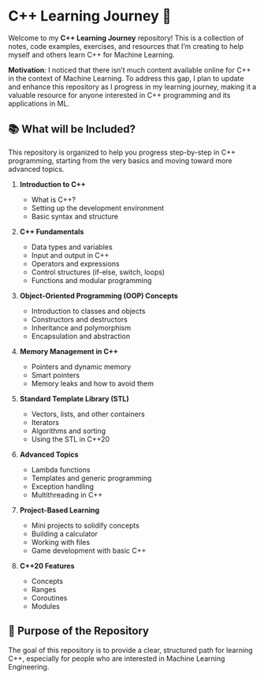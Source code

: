 # C++ Learning Journey 🚀

Welcome to my **C++ Learning Journey** repository! This is a collection of notes, code examples, exercises, and resources that I’m creating to help myself and others learn C++ for Machine Learning. 

**Motivation**: I noticed that there isn’t much content available online for C++ in the context of Machine Learning. To address this gap, I plan to update and enhance this repository as I progress in my learning journey, making it a valuable resource for anyone interested in C++ programming and its applications in ML.

## 📚 What will be Included?

This repository is organized to help you progress step-by-step in C++ programming, starting from the very basics and moving toward more advanced topics.

1. **Introduction to C++**
   - What is C++?
   - Setting up the development environment
   - Basic syntax and structure

2. **C++ Fundamentals**
   - Data types and variables
   - Input and output in C++
   - Operators and expressions
   - Control structures (if-else, switch, loops)
   - Functions and modular programming

3. **Object-Oriented Programming (OOP) Concepts**
   - Introduction to classes and objects
   - Constructors and destructors
   - Inheritance and polymorphism
   - Encapsulation and abstraction

4. **Memory Management in C++**
   - Pointers and dynamic memory
   - Smart pointers
   - Memory leaks and how to avoid them

5. **Standard Template Library (STL)**
   - Vectors, lists, and other containers
   - Iterators
   - Algorithms and sorting
   - Using the STL in C++20

6. **Advanced Topics**
   - Lambda functions
   - Templates and generic programming
   - Exception handling
   - Multithreading in C++

7. **Project-Based Learning**
   - Mini projects to solidify concepts
   - Building a calculator
   - Working with files
   - Game development with basic C++

8. **C++20 Features**
   - Concepts
   - Ranges
   - Coroutines
   - Modules

## 🎯 Purpose of the Repository

The goal of this repository is to provide a clear, structured path for learning C++, especially for people who are interested in Machine Learning Engineering.
